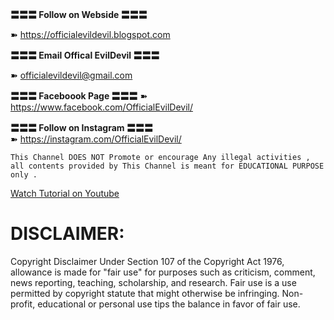**〓〓〓 Follow on Webside 〓〓〓**

➽ https://officialevildevil.blogspot.com

**〓〓〓 Email Offical EvilDevil 〓〓〓**

➽ officialevildevil@gmail.com

**〓〓〓 Faceboook Page 〓〓〓**
➽ https://www.facebook.com/OfficialEvilDevil/


**〓〓〓 Follow on Instagram 〓〓〓**	 
➽ https://instagram.com/OfficialEvilDevil/


```
This Channel DOES NOT Promote or encourage Any illegal activities , all contents provided by This Channel is meant for EDUCATIONAL PURPOSE only .  
```
[Watch Tutorial on Youtube](https://youtu.be/AoprRtdAj9w)


# DISCLAIMER:
Copyright Disclaimer Under Section 107 of the Copyright Act 1976, allowance is made for "fair use" for purposes such as criticism, comment, news reporting, teaching, scholarship, and research. Fair use is a use permitted by copyright statute that might otherwise be infringing. Non-profit, educational or personal use tips the balance in favor of fair use.
